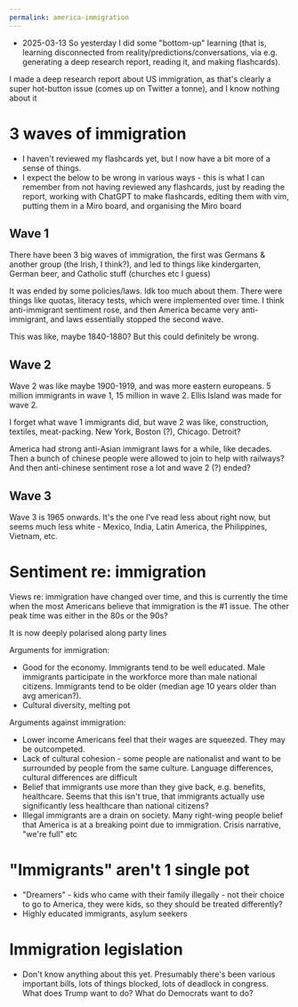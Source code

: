 ```yaml
---
permalink: america-immigration
---
```


- 2025-03-13
So yesterday I did some "bottom-up" learning (that is, learning disconnected from reality/predictions/conversations, via e.g. generating a deep research report, reading it, and making flashcards).

I made a deep research report about US immigration, as that's clearly a super hot-button issue (comes up on Twitter a tonne), and I know nothing about it 

# 3 waves of immigration
- I haven't reviewed my flashcards yet, but I now have a bit more of a sense of things. 
- I expect the below to be wrong in various ways - this is what I can remember from not having reviewed any flashcards, just by reading the report, working with ChatGPT to make flashcards, editing them with vim, putting them in a Miro board, and organising the Miro board
## Wave 1
There have been 3 big waves of immigration, the first was Germans & another group (the Irish, I think?), and led to things like kindergarten, German beer, and Catholic stuff (churches etc I guess)

It was ended by some policies/laws. Idk too much about them. There were things like quotas, literacy tests, which were implemented over time. I think anti-immigrant sentiment rose, and then America became very anti-immigrant, and laws essentially stopped the second wave. 

This was like, maybe 1840-1880? But this could definitely be wrong. 
## Wave 2
Wave 2 was like maybe 1900-1919, and was more eastern europeans. 5 million immigrants in wave 1, 15 million in wave 2. Ellis Island was made for wave 2. 

I forget what wave 1 immigrants did, but wave 2 was like, construction, textiles, meat-packing. New York, Boston (?), Chicago. Detroit? 

America had strong anti-Asian immigrant laws for a while, like decades. Then a bunch of chinese people were allowed to join to help with railways? And then anti-chinese sentiment rose a lot and wave 2 (?) ended? 
## Wave 3
Wave 3 is 1965 onwards. It's the one I've read less about right now, but seems much less white - Mexico, India, Latin America, the Philippines, Vietnam, etc.
# Sentiment re: immigration
Views re: immigration have changed over time, and this is currently the time when the most Americans believe that immigration is the #1 issue. The other peak time was either in the 80s or the 90s? 

It is now deeply polarised along party lines

Arguments for immigration:
- Good for the economy. Immigrants tend to be well educated. Male immigrants participate in the workforce more than male national citizens. Immigrants tend to be older (median age 10 years older than avg american?).
- Cultural diversity, melting pot

Arguments against immigration:
- Lower income Americans feel that their wages are squeezed. They may be outcompeted. 
- Lack of cultural cohesion - some people are nationalist and want to be surrounded by people from the same culture. Language differences, cultural differences are difficult
- Belief that immigrants use more than they give back, e.g. benefits, healthcare. Seems that this isn't true, that immigrants actually use significantly less healthcare than national citizens?
- Illegal immigrants are a drain on society. Many right-wing people belief that America is at a breaking point due to immigration. Crisis narrative, "we're full" etc
# "Immigrants" aren't 1 single pot
- "Dreamers" - kids who came with their family illegally - not their choice to go to America, they were kids, so they should be treated differently? 
- Highly educated immigrants, asylum seekers
# Immigration legislation
- Don't know anything about this yet. Presumably there's been various important bills, lots of things blocked, lots of deadlock in congress. What does Trump want to do? What do Democrats want to do? 